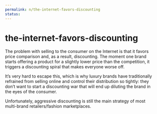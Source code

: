 ```yaml
---
permalink: n/the-internet-favors-discounting
status: 
---
```

# the-internet-favors-discounting

The problem with selling to the consumer on the Internet is that it favors price comparison and, as a result, discounting. The moment one brand starts offering a product for a slightly lower price than the competition, it triggers a discounting spiral that makes everyone worse off.

It’s very hard to escape this, which is why luxury brands have traditionally refrained from selling online and control their distribution so tightly: they don’t want to start a discounting war that will end up diluting the brand in the eyes of the consumer.

Unfortunately, aggressive discounting is still the main strategy of most multi-brand retailers/fashion marketplaces.
